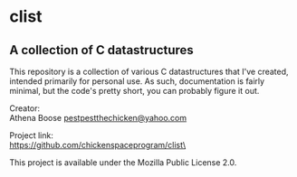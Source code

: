 # clist

## A collection of C datastructures

This repository is a collection of various C datastructures that I've created, intended primarily for personal use. As such, documentation is fairly minimal, but the code's pretty short, you can probably figure it out.

Creator:\
Athena Boose <pestpestthechicken@yahoo.com>

Project link:\
https://github.com/chickenspaceprogram/clist\


This project is available under the Mozilla Public License 2.0.

